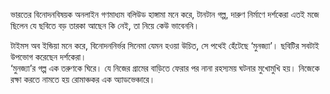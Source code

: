ভারতের বিনোদনবিষয়ক অনলাইন গণমাধ্যম বলিউড হাঙ্গামা মনে করে, টানটান গল্প, দারুণ নির্মাণে দর্শকেরা এতই মজে ছিলেন যে ছবিতে বড় তারকা আছেন কি নেই, তা নিয়ে কেউ ভাবেননি।

টাইমস অব ইন্ডিয়া মনে করে, বিনোদননির্ভর সিনেমা যেমন হওয়া উচিত, সে পথেই হেঁটেছে ‘মুনজ্যা’। ছবিটির সবটাই উপভোগ করেছেন দর্শকেরা।  
‘মুনজ্যা’র গল্প এক তরুণকে ঘিরে। যে নিজের গ্রামের বাড়িতে ফেরার পর নানা রহস্যময় ঘটনার মুখোমুখি হয়। নিজেকে রক্ষা করতে নামতে হয় রোমাঞ্চকর এক অ্যাডভেঞ্চারে।
